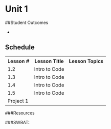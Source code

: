 # Unit 1

##Student Outcomes
<ul>
    <li></li>
</ul>

## Schedule

<table>
    <tr>
        <th>Lesson #</th>
        <th>Lesson Title</th>
        <th>Lesson Topics</th>
    </tr>
    <tr>
        <td>1.2</td>
        <td>Intro to Code</td>
        <td></td>
    </tr>
    <tr>
        <td>1.3</td>
        <td>Intro to Code</td>
        <td></td>
    </tr>
    <tr>
        <td>1.4</td>
        <td>Intro to Code</td>
        <td></td>
    </tr>
    <tr>
        <td>1.5</td>
        <td>Intro to Code</td>
        <td></td>
    </tr>
    <tr>
        <td>Project 1</td>
        <td></td>
        <td></td>
    </tr>
</table>

###Resources

###SWBAT:
